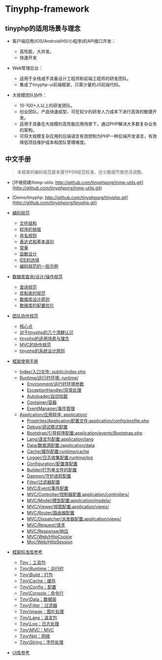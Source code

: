 Tinyphp-framework
====

tinyphp的适用场景与理念
---- 
* 客户端应用(IOS/Android/H5/小程序)的API接口开发：
    * 高性能，大并发。
    * 快速开发
    
*  Web管理后台：
    * 适用于全栈或不具备设计工程师和前端工程师的研发团队。
    * 集成了tinyphp-ui前端框架，只需少量的JS前端代码。 
    
* 大规模团队协作：
    * 10-100+人以上的研发团队。
    * 创业团队，产品快速成型，可在较少的研发人力成本下进行高效的敏捷开发。
    * 适用于具备在大规模的高性能应用场景下，通过PHP解决大多数复杂业务的架构。
    * 可将大规模复杂应用的后端语言有效控制为PHP一种后端开发语言，有效降低项目维护成本和团队管理难度。

中文手册
---- 
> 本框架的编码规范基本遵守PSR规范标准，仅少数细节做灵活调整。
* [环境搭建/lnmp-utils: http://github.com/tinyphporg/lnmp-utils.git](http://github.com/tinyphporg/lnmp-utils.git)
* [Demo/tinyphp: http://github.com/tinyphporg/tinyphp.git](http://github.com/tinyphporg/tinyphp.git)
* [编码规范](https://github.com/tinyphporg/tinyphp-docs/tree/master/docs/coding)
  + [文件结构](https://github.com/tinyphporg/tinyphp-docs/blob/master/docs/coding/file_001.md)   
  + [程序的排版](https://github.com/tinyphporg/tinyphp-docs/blob/master/docs/coding/program_typesetting_002.md)    
  + [命名规则](https://github.com/tinyphporg/tinyphp-docs/blob/master/docs/coding/rules_003.md)  
  + [表达式和基本语句](https://github.com/tinyphporg/tinyphp-docs/blob/master/docs/coding/expression_004.md)  
  + [常量](https://github.com/tinyphporg/tinyphp-docs/blob/master/docs/coding/constant_005.md)  
  + [函数设计](https://github.com/tinyphporg/tinyphp-docs/blob/master/docs/coding/function_006.md)  
  + [IDE的选择](https://github.com/tinyphporg/tinyphp-docs/blob/master/docs/coding/ide_007.md)  
  + [编码规范的一些示例](https://github.com/tinyphporg/tinyphp-docs/blob/master/docs/coding/example_008.md)  
* [数据库查询/设计/操作规范](https://github.com/tinyphporg/tinyphp-docs/tree/master/docs/sql)
  + [查询规范](https://github.com/tinyphporg/tinyphp-docs/blob/master/docs/sql/select_001.md)
  + [库和表的规范](https://github.com/tinyphporg/tinyphp-docs/blob/master/docs/sql/dbtable_002.md)
  + [数据库设计原则](https://github.com/tinyphporg/tinyphp-docs/blob/master/docs/sql/design_003.md)
  + [数据库的配置优化](https://github.com/tinyphporg/tinyphp-docs/blob/master/docs/sql/optimization_004.md)
* [团队协作规范](https://github.com/tinyphporg/tinyphp-docs/tree/master/docs/team)
  + [核心点](https://github.com/tinyphporg/tinyphp-docs/edit/master/docs/team/README.md#%E6%A0%B8%E5%BF%83%E7%82%B9)
  + [对于tinyphp的几个清醒认识](https://github.com/tinyphporg/tinyphp-docs/edit/master/docs/team/README.md#%E5%AF%B9%E4%BA%8E%E6%A1%86%E6%9E%B6%E7%9A%84%E5%87%A0%E4%B8%AA%E6%B8%85%E9%86%92%E8%AE%A4%E8%AF%86)
  + [tinyphp的适用场景与理念](https://github.com/tinyphporg/tinyphp-docs/edit/master/docs/team/README.md#tinyphp%E7%9A%84%E9%80%82%E7%94%A8%E5%9C%BA%E6%99%AF%E4%B8%8E%E7%90%86%E5%BF%B5)
  + [MVC的协作规范](https://github.com/tinyphporg/tinyphp-docs/edit/master/docs/team/README.md#mvc%E7%9A%84%E5%8D%8F%E4%BD%9C%E8%A7%84%E8%8C%83)
  + [tinyphp的系统设计原则](https://github.com/tinyphporg/tinyphp-docs/edit/master/docs/team/README.md#tinyphp%E7%9A%84%E7%B3%BB%E7%BB%9F%E8%AE%BE%E8%AE%A1%E5%8E%9F%E5%88%99)
* [框架使用手册](https://github.com/tinyphporg/tinyphp-docs/blob/master/docs/manual/) 
   + [Index/入口文件:    public/index.php](https://github.com/tinyphporg/tinyphp-docs/blob/master/docs/manual/index.md)   
   + [Runtime/运行时环境: runtime/](https://github.com/tinyphporg/tinyphp-docs/blob/master/docs/manual/runtime.md)    
      - [Environment/运行时环境参数](https://github.com/tinyphporg/tinyphp-docs/blob/master/docs/manual/runtime_env.md)  
      - [ExceptionHandler/异常处理](https://github.com/tinyphporg/tinyphp-docs/blob/master/docs/manual/runtime_exception.md)   
      - [Autoloader/自动加载](https://github.com/tinyphporg/tinyphp-docs/blob/master/docs/manual/runtime_autoloader.md)   
      - [Container/容器](https://github.com/tinyphporg/tinyphp-docs/blob/master/docs/manual/runtime_container.md)   
      - [EventManager/事件管理](https://github.com/tinyphporg/tinyphp-docs/blob/master/docs/manual/runtime_event.md)  
    + [Application/应用程序: application/](https://github.com/tinyphporg/tinyphp-docs/blob/master/docs/manual/application.md)   
      - [Proptrites/Application配置文件:application/config/profile.php](https://github.com/tinyphporg/tinyphp-docs/blob/master/docs/manual/profile.md)
      - [Debug/调试模式配置](https://github.com/tinyphporg/tinyphp-docs/blob/master/docs/manual/debug.md)
      - [Bootstrap/引导程序配置:application/events/Bootstrap.php](https://github.com/tinyphporg/tinyphp-docs/blob/master/docs/manual/bootstrap.md)
      - [Lang/语言包配置:application/lang](https://github.com/tinyphporg/tinyphp-docs/blob/master/docs/manual/lang.md)
      - [Data/数据源配置:/application/data](https://github.com/tinyphporg/tinyphp-docs/blob/master/docs/manual/data.md)
      - [Cache/缓存配置:runtime/cache](https://github.com/tinyphporg/tinyphp-docs/blob/master/docs/manual/cache.md)
      - [Logger/日志收集配置:runtime/log](https://github.com/tinyphporg/tinyphp-docs/blob/master/docs/manual/logger.md)
      - [Configuration/配置类配置](https://github.com/tinyphporg/tinyphp-docs/blob/master/docs/manual/configuration.md)
      - [Builder/打包单文件的配置](https://github.com/tinyphporg/tinyphp-docs/blob/master/docs/manual/builder.md)
      - [Daemon/守护进程配置](https://github.com/tinyphporg/tinyphp-docs/blob/master/docs/manual/daemon.md)
      - [Filter/过滤器配置](https://github.com/tinyphporg/tinyphp-docs/blob/master/docs/manual/filter.md)
      - [MVC/Event/事件配置](https://github.com/tinyphporg/tinyphp-docs/blob/master/docs/manual/mvc_event.md)
      - [MVC/Controller/控制器配置:application/controllers/](https://github.com/tinyphporg/tinyphp-docs/blob/master/docs/manual/mvc_controller.md)
      - [MVC/Model/模型配置:application/models/](https://github.com/tinyphporg/tinyphp-docs/blob/master/docs/manual/mvc_model.md)
      - [MVC/Viewer/视图配置:application/views/](https://github.com/tinyphporg/tinyphp-docs/blob/master/docs/manual/mvc_viewer.md)
      - [MVC/Router/路由器配置](https://github.com/tinyphporg/tinyphp-docs/blob/master/docs/manual/mvc_router.md)
      - [MVC/Dispatcher/派发器配置:application/views/](https://github.com/tinyphporg/tinyphp-docs/blob/master/docs/manual/mvc_dispatcher.md)
      - [MVC/Request/请求](https://github.com/tinyphporg/tinyphp-docs/blob/master/docs/manual/mvc_request.md)
      - [MVC/Response/响应](https://github.com/tinyphporg/tinyphp-docs/blob/master/docs/manual/mvc_response.md)
      - [MVC/Web/HttpCookie](https://github.com/tinyphporg/tinyphp-docs/blob/master/docs/manual/mvc_cookie.md)
      - [Mvc/Web/HttpSession](https://github.com/tinyphporg/tinyphp-docs/blob/master/docs/manual/mvc_session.md)            
    
* [框架标准库参考](https://github.com/tinyphporg/tinyphp-docs/blob/master/docs/lib/)
    * [Tiny：工具包](https://github.com/tinyphporg/tinyphp-docs/blob/master/docs/lib/tiny.md)
    * [Tiny\Runtime：运行时](https://github.com/tinyphporg/tinyphp-docs/blob/master/docs/lib/runtime.md)
    * [Tiny\Build：打包](https://github.com/tinyphporg/tinyphp-docs/blob/master/docs/lib/build.md)
    * [Tiny\Cache：缓存](https://github.com/tinyphporg/tinyphp-docs/blob/master/docs/lib/cache.md)
    * [Tiny\Config：配置](https://github.com/tinyphporg/tinyphp-docs/blob/master/docs/lib/config.md)
    * [Tiny\Console：命令行](https://github.com/tinyphporg/tinyphp-docs/blob/master/docs/lib/console.md)
    * [Tiny\Data：数据层](https://github.com/tinyphporg/tinyphp-docs/blob/master/docs/lib/data.md)
    * [Tiny\Filter：过滤器](https://github.com/tinyphporg/tinyphp-docs/blob/master/docs/lib/filter.md)   
    * [Tiny\Image：图片处理](https://github.com/tinyphporg/tinyphp-docs/blob/master/docs/lib/image.md)
    * [Tiny\Lang：语言包](https://github.com/tinyphporg/tinyphp-docs/blob/master/docs/lib/lang.md)
    * [Tiny\Log：日志处理](https://github.com/tinyphporg/tinyphp-docs/blob/master/docs/lib/log.md)
    * [Tiny\MVC：MVC](https://github.com/tinyphporg/tinyphp-docs/blob/master/docs/lib/mvc.md)
    * [Tiny\Net：网络](https://github.com/tinyphporg/tinyphp-docs/blob/master/docs/lib/net.md)
    * [Tiny\String：字符处理](https://github.com/tinyphporg/tinyphp-docs/blob/master/docs/lib/string.md) 
   
* [UI库参考](https://github.com/tinyphporg/tinyphp-docs/blob/master/docs/ui/)                     


